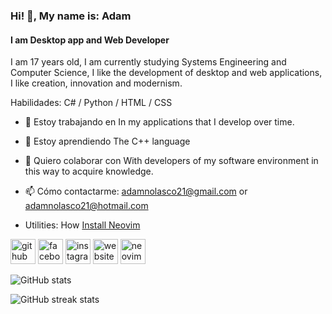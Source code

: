 ### Hi! 👋, My name is: Adam
#### I am Desktop app and Web Developer

I am 17 years old, I am currently studying Systems Engineering and Computer Science, I like the development of desktop and web applications, I like creation, innovation and modernism.

Habilidades: C# / Python / HTML / CSS

- 🔭 Estoy trabajando en In my applications that I develop over time. 
- 🌱 Estoy aprendiendo The C++ language 
- 👯 Quiero colaborar con With developers of my software environment in this way to acquire knowledge. 
- 📫 Cómo contactarme: adamnolasco21@gmail.com or adamnolasco21@hotmail.com

- Utilities: How [Install Neovim](http://https://github.com/eid4m/install-neovim "Install Neovim")

[<img src='https://cdn.jsdelivr.net/npm/simple-icons@3.0.1/icons/github.svg' alt='github' height='40'>](https://github.com/eid4m)  [<img src='https://cdn.jsdelivr.net/npm/simple-icons@3.0.1/icons/facebook.svg' alt='facebook' height='40'>](https://www.facebook.com/adam.nolascoarizabal)  [<img src='https://cdn.jsdelivr.net/npm/simple-icons@3.0.1/icons/instagram.svg' alt='instagram' height='40'>](https://www.instagram.com/eid4m/)  [<img src='https://cdn.jsdelivr.net/npm/simple-icons@3.0.1/icons/icloud.svg' alt='website' height='40'>](https://eccreations.netlify.app/)  [<img src='https://cdn.jsdelivr.net/npm/simple-icons@3.0.1/icons/neovim.svg' alt='neovim' height='40'>](https://github.com/eid4m/install-neovim)  

![GitHub stats](https://github-readme-stats.vercel.app/api?username=eid4m&show_icons=true)  

![GitHub streak stats](https://github-readme-streak-stats.herokuapp.com/?user=eid4m)
